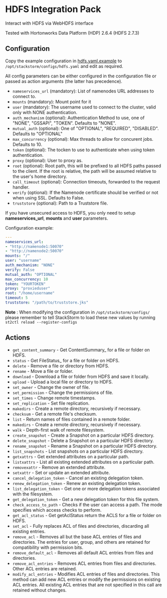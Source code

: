 # HDFS Integration Pack

Interact with HDFS via WebHDFS interface

Tested with Hortonworks Data Platform (HDP) 2.6.4 (HDFS 2.7.3)

## Configuration

Copy the example configuration in [hdfs.yaml.example](./hdfs.yaml.example)
to `/opt/stackstorm/configs/hdfs.yaml` and edit as required.

All config parameters can be either configured in the configuration file or passed as action arguments (the latter has precedence).

* ``nameservices_url`` (mandatory): List of namenodes URL addresses to connect to. 
* ``mounts`` (mandatory): Mount point for it
* ``user`` (mandatory): The username used to connect to the cluster, valid only with NONE authentication.
* ``auth_mechanism`` (optional): Authentication Method to use, one of "NONE", "GSSAPI", "TOKEN". Defaults to "NONE".
* ``mutual_auth`` (optional): One of "OPTIONAL", "REQUIRED", "DISABLED". Defaults to "OPTIONAL"
* ``max_concurrency`` (optional): Max threads to allow for concurent jobs. Defaults to 10.
* ``token`` (optional): The tocken to use to authenticate when using token authentication.
* ``proxy`` (optional): User to proxy as.
* ``root`` (optional): Root path, this will be prefixed to all HDFS paths passed to the client. If the root is relative, the path will be assumed relative to the user's home directory.
* ``call_timeout`` (optional): Connection timeouts, forwarded to the request handler.
* ``verify`` (optional): If the Namenode certificate should be verified or not when using SSL. Defaults to False.
* ``truststore`` (optional): Path to a Truststore file.

If you have unsecured access to HDFS, you only need to setup **nameservices_url**, **mounts** and **user** parameters. 

Configuration example:

```yaml
---
nameservices_url:
- "http://namenode1:50070"
- "http://namenode2:50070"
mounts: "/"
user: "username"
auth_mechanism: "NONE"
verify: False
mutual_auth: "OPTIONAL"
max_concurrency: 10
token: "YOURTOKEN"
proxy: "proxieduser"
root: "/home/username"
timeout: 5
truststore: "/path/to/truststore.jks"
```

**Note** : When modifying the configuration in `/opt/stackstorm/configs/` please
           remember to tell StackStorm to load these new values by running
           `st2ctl reload --register-configs`

## Actions

* ``get_content_summary`` - Get ContentSummary_ for a file or folder on HDFS.
* ``status`` - Get FileStatus_ for a file or folder on HDFS.
* ``delete`` - Remove a file or directory from HDFS.
* ``rename`` - Move a file or folder.
* ``download`` - Download a file or folder from HDFS and save it locally.
* ``upload`` - Upload a local file or directory to HDFS.
* ``set_owner`` - Change the owner of file.
* ``set_permission`` - Change the permissions of file.
* ``set_times`` - Change remote timestamps.
* ``set_replication`` - Set file replication.
* ``makedirs`` - Create a remote directory, recursively if necessary.
* ``checksum`` - Get a remote file's checksum.
* ``list`` - Return names of files contained in a remote folder.
* ``makedirs`` - Create a remote directory, recursively if necessary.
* ``walk`` - Depth-first walk of remote filesystem.
* ``create_snapshot`` - Create a Snapshot on a particular HDFS directory.
* ``delete_snapshot`` - Delete a Snapshot on a particular HDFS directory.
* ``rename_snapshot`` - Rename a Snapshot on a particular HDFS directory.
* ``list_snapshots`` - List snapshots on a particular HDFS directory.
* ``getxattrs`` - Get extended attributes on a particular path.
* ``listxattrs`` - List all existing extended attributes on a particular path.
* ``removexattr`` - Remove an extended attribute.
* ``setxattr`` - Set or update an extended attribute.
* ``cancel_delegation_token`` - Cancel an existing delegation token.
* ``renew_delegation_token`` - Renew an existing delegation token.
* ``list_delegation_token`` - Get one or more delegation tokens associated with the filesystem.
* ``get_delegation_token`` - Get a new delegation token for this file system.
* ``check_access_to_path`` - Checks if the user can access a path. The mode specifies which access checks to perform.
* ``get_acl_status`` - Get getAclStatus return the ACLS for a file or folder on HDFS.
* ``set_acl`` - Fully replaces ACL of files and directories, discarding all existing entries.
* ``remove_acl`` - Removes all but the base ACL entries of files and directories. The entries for user, group, and others are retained for compatibility with permission bits.
* ``remove_default_acl`` - Removes all default ACL entries from files and directories.
* ``remove_acl_entries`` - Removes ACL entries from files and directories. Other ACL entries are retained.
* ``modify_acl_entries`` - Modifies ACL entries of files and directories. This method can add new ACL entries or modify the permissions on existing ACL entries. All existing ACL entries that are not specified in this call are retained without changes.
